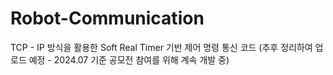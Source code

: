 # Robot-Communication

TCP - IP 방식을 활용한 Soft Real Timer 기반 제어 명령 통신 코드
(추후 정리하여 업로드 예정 - 2024.07 기준 공모전 참여를 위해 계속 개발 중)

